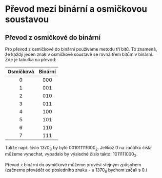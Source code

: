 # Převod mezi binární a osmičkovou soustavou
## Převod z osmičkové do binární
Pro převod z osmičkové do binární používáme metodu tří bitů. To znamená, že každý jeden znak v osmičkové soustavě se rovná třem bitům v binární. Zde je tabulka na převod:

|Osmičková|Binární|
|:---:|:---:|
|0|000|
|1|001|
|2|010|
|3|011|
|4|100|
|5|101|
|6|110|
|7|111|

Takže např. číslo $1370_8$ by bylo $001 011 111 000_2$. Jelikož 0 na začátku čísla můžeme vynechat, vypadalo by výsledné číslo takto: $1 011 111 000_2$.

Převod z binární do osmičkové můžeme provést stejným způsobem (začneme převádět od posledního znaku - u $1370_8$ bychom začali s 0.)